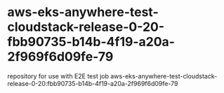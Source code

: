 # aws-eks-anywhere-test-cloudstack-release-0-20-fbb90735-b14b-4f19-a20a-2f969f6d09fe-79
repository for use with E2E test job aws-eks-anywhere-test-cloudstack-release-0-20:fbb90735-b14b-4f19-a20a-2f969f6d09fe-79
